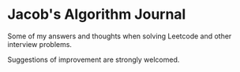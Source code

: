 # Jacob's Algorithm Journal
Some of my answers and thoughts when solving Leetcode and other interview problems.

Suggestions of improvement are strongly welcomed.
